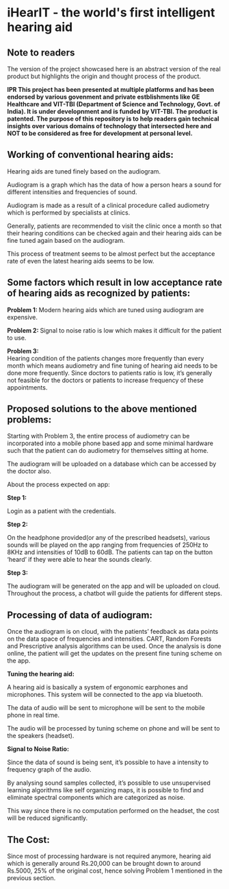 # <b> iHearIT - the world's first intelligent hearing aid </b> 

## Note to readers
The version of the project showcased here is an abstract version of the real product but highlights the origin and thought process of the product.

<b> IPR 
This project has been presented at multiple platforms and has been endorsed by various govenment and private estblishments like GE Healthcare and VIT-TBI (Department of Science and Technology, Govt. of India). It is under developnment and is funded by VIT-TBI. The product is patented.
The purpose of this repository is to help readers gain technical insights over various domains of technology that intersected here and NOT to be considered as free for development at personal level.
</b>

## Working of conventional hearing aids:


Hearing aids are tuned finely based on the audiogram.

  

Audiogram is a graph which has the data of how a person hears a sound for different intensities and frequencies of sound.

  

Audiogram is made as a result of a clinical procedure called audiometry which is performed by specialists at clinics.

  

Generally, patients are recommended to visit the clinic once a month so that their hearing conditions can be checked again and their hearing aids can be fine tuned again based on the audiogram.

  

This process of treatment seems to be almost perfect but the acceptance rate of even the latest hearing aids seems to be low.

  

## Some factors which result in low acceptance rate of hearing aids as recognized by patients:

<b> Problem 1: </b>
Modern hearing aids which are tuned using audiogram are expensive.  
 
 <b>Problem 2: </b>
Signal to noise ratio is low which makes it difficult for the patient to use.

  

<b>Problem 3:</b>   
Hearing condition of the patients changes more frequently than every month which means audiometry and fine tuning of hearing aid needs to be done more frequently.
Since doctors to patients ratio is low, it’s generally not feasible for the doctors or patients to increase frequency of these appointments.

## Proposed solutions to the above mentioned problems:

  
Starting with Problem 3, the entire process of audiometry can be incorporated into a mobile phone based app and some minimal hardware such that the patient can do audiometry for themselves sitting at home.

The audiogram will be uploaded on a database which can be accessed by the doctor also.

About the process expected on app:

<b>Step 1:</b>
 
Login as a patient with the credentials.

<b> Step 2: </b>

On the headphone provided(or any of the prescribed headsets), various sounds will be played on the app ranging from frequencies of 250Hz to 8KHz and intensities of 10dB to 60dB. The patients can tap on the button ‘heard’ if they were able to hear the sounds clearly.

<b> Step 3: </b>

The audiogram will be generated on the app and will be uploaded on cloud. Throughout the process, a chatbot will guide the patients for different steps.

## Processing of data of audiogram:

 
Once the audiogram is on cloud, with the patients’ feedback as data points on the data space of frequencies and intensities.
CART, Random Forests and Prescriptive analysis algorithms can be used.
Once the analysis is done online, the patient will get the updates on the present fine tuning scheme on the app.

  <b> Tuning the hearing aid: </b>
  
A hearing aid is basically a system of ergonomic earphones and microphones. This system will be connected to the app via bluetooth.

The data of audio will be sent to microphone will be sent to the mobile phone in real time.

The audio will be processed by tuning scheme on phone and will be sent to the speakers (headset).

<b>Signal to Noise Ratio:</b>

Since the data of sound is being sent, it’s possible to have a intensity to frequency graph of the audio.


By analysing sound samples collected, it’s possible to use unsupervised learning algorithms like self organizing maps, it is possible to find and eliminate spectral components which are categorized as noise.

This way since there is no computation performed on the headset, the cost will be reduced significantly.

## The Cost: 

Since most of processing hardware is not required anymore, hearing aid which is generally around Rs.20,000 can be brought down to around Rs.5000, 25% of the original cost, hence solving Problem 1 mentioned in the previous section.
